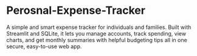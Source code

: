 # Perosnal-Expense-Tracker
A simple and smart expense tracker for individuals and families. Built with Streamlit and SQLite, it lets you manage accounts, track spending, view charts, and get monthly summaries with helpful budgeting tips all in one secure, easy-to-use web app.
